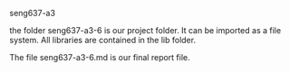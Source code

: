 seng637-a3

the folder seng637-a3-6 is our project folder. It can be imported as a file system. All libraries are contained in the lib folder.

The file seng637-a3-6.md is our final report file.